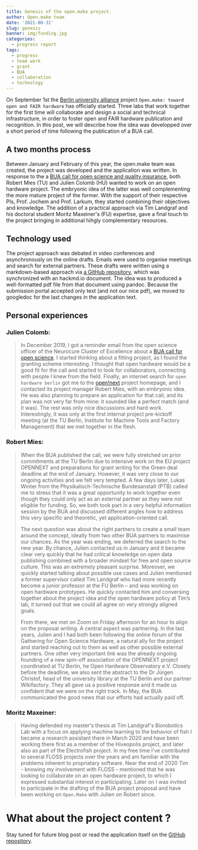 ```yaml
---
title: Genesis of the open.make project.
author: Open.make team
date: '2021-08-31'
slug: genesis
banner: img/funding.jpg
categories:
  - progress report
tags:
  - progress
  - team work
  - grant
  - BUA
  - collaboration
  - technology
---
```



On September 1st  the [Berlin university alliance]() project `Open.make: toward open and FAIR hardware` has officially started. Three labs that work together for the first time will collaborate and design a social and technical infrastructure, in order to foster open and FAIR hardware publication and recognition. In this post, we will describe how the idea was developped over a short period of time following the publication of a BUA call.

## A two months process

Between January and February of this year, the open.make team was created, the project was developed and the application was written. In response to the a [BUA call for open science and quality insurance](https://www.berlin-university-alliance.de/news/events/2021/210112-call-obj3.html), both Robert Mies (TU) and Julien Colomb (HU) wanted to work on an open hardware project. The embryonic idea of the latter was well complementing the more mature project of the former. With the support of their respective PIs, Prof. Jochem and Prof. Larkum, they started combining their objectives and knowledge. The addition of a practical approach via Tim Landgraf and his doctoral student Moritz Maxeiner's (FU) expertise, gave a final touch to the project bringing in additional hihgly complementary resources. 



## Technology used

The project approach was debated in video conferences and asynchronously on the online drafts. Emails were used to organise meetings and search for external partners.
These drafts were written using a markdown-based approach via [a GitHub repository](https://github.com/open-science-promoters/BUAgrant_OSH), which was synchronized with an hackmd.io document. The idea was to produced a well-formatted pdf file from that document using pandoc. Because the submission portal accepted only text (and not our nice pdf), we moved to googledoc for the last changes in the application text.

## Personal experiences

### Julien Colomb:

> In December 2019, I got a reminder email from the open science officer of the Neurocure Cluster of Excellence about a [BUA call for open science](https://www.berlin-university-alliance.de/news/events/2021/210112-call-obj3.html). I started thinking about a fitting project, as I found the granting scheme interesting. I thought that open hardware would be a good fit for the call and started to look for collaborators, connecting with people I knew from the field. Finally, an internet search for `open hardware berlin` got me to the [open!next](www.opennext.eu) project homepage, and I contacted its project manager Robert Mies, with an embryonic idea. He was also planning to prepare an application for that call, and its plan was not very far from mine: it sounded like a perfect match (and it was). The rest was only nice discussions and hard work. Interestingly, it was only at the first internal project pre-kickoff meeting (at the TU Berlin, Institute for Machine Tools and Factory Management) that we met together in the flesh. 

### Robert Mies:

>When the BUA published the call, 
we were fully stretched on prior commitments at the TU Berlin due to intensive work on the EU
project OPENNEXT and preparations for grant writing for
the Green deal deadline at the end of January.
However, it was very close to our ongoing activities and we felt very tempted.
A few days later, Lukas Winter from the Physikalisch-Technische Bundesanstalt (PTB)
called me to stress that it was a great opportunity to
work together even though they could only act as an external partner
as they were not eligible for funding.
So, we both took part in a very helpful information session by
the BUA and discussed different angles how to address this very specific and theoretic,
yet application-oriented call. 
>
>The next question was about the right partners to create a small team around the concept, ideally from two other BUA partners to maximise our chances. As the year was ending, we deferred the search to the new year. By chance, Julien contacted us in January and it became clear very quickly that he had critical knowledge on open data publishing combined with a broader mindset for free and open source culture. This was an extremely pleasant surprise. Moreover, we quickly started talking about possible use cases and Julien mentioned a former supervisor called Tim Landgraf who had more recently become a junior professor at the FU Berlin – and was working on open hardware prototypes. He quickly contacted him and conversing together about the project idea and the open hardware policy at Tim’s lab, it turned out that we could all agree on very strongly aligned goals.
>
> From there, we met on Zoom on Friday afternoon for an hour to align on the proposal writing.
A central aspect was partnering.
In the last years, Julien and I had both been following the online forum of the Gathering for Open Science Hardware,
a natural ally for the project and started reaching out to them as well as other possible external partners.
One other very important link was the already ongoing founding of a new spin-off association of the OPENNEXT project coordinated at TU Berlin, 
he Open Hardware Observatory e.V.
Closely before the deadline,
we also sent the abstract to the Dr Jürgen Christof,
head of the university library at the TU Berlin and our partner Wikifactory.
They all gave us a positive response and it made us confident that we were on the right track.
In May, the BUA communicated the good news that our efforts had actually paid off. 


### Moritz Maxeiner:

> Having defended my master's thesis at Tim Landgraf's Biorobotics Lab with a focus on applying machine learning to the behavior of fish I became a research assistant there in March 2020 and have been working there first as a member of the Hiveopolis project, and later also as part of the Electrofish project. In my free time I've contributed to several FLOSS projects over the years and am familiar with the problems inherent to propriatary software.
> Near the end of 2020 Tim - knowing my involvement with FLOSS - mentioned that he was looking to collaborate on an open hardware project, to which I expressed substantial interest in participating.
> Later on I was invited to participate in the drafting of the BUA project proposal and have been working on `Open.Make` with Julien on Robert since.

# What about the project content ?

Stay tuned for future blog post or read the application itself on the [GitHub repository](https://github.com/open-science-promoters/BUAgrant_OSH).
